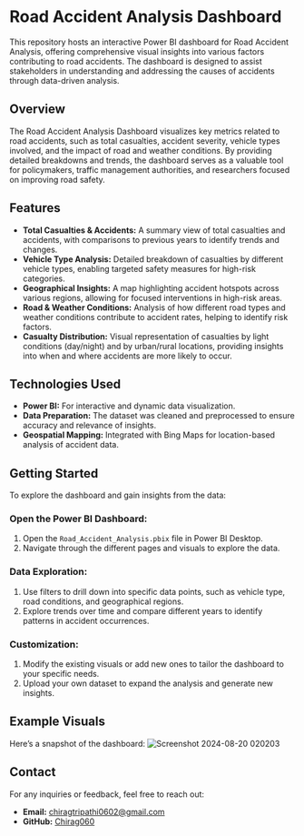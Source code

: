 # Road Accident Analysis Dashboard

This repository hosts an interactive Power BI dashboard for Road Accident Analysis, offering comprehensive visual insights into various factors contributing to road accidents. The dashboard is designed to assist stakeholders in understanding and addressing the causes of accidents through data-driven analysis.

## Overview
The Road Accident Analysis Dashboard visualizes key metrics related to road accidents, such as total casualties, accident severity, vehicle types involved, and the impact of road and weather conditions. By providing detailed breakdowns and trends, the dashboard serves as a valuable tool for policymakers, traffic management authorities, and researchers focused on improving road safety.

## Features
- **Total Casualties & Accidents:** A summary view of total casualties and accidents, with comparisons to previous years to identify trends and changes.
- **Vehicle Type Analysis:** Detailed breakdown of casualties by different vehicle types, enabling targeted safety measures for high-risk categories.
- **Geographical Insights:** A map highlighting accident hotspots across various regions, allowing for focused interventions in high-risk areas.
- **Road & Weather Conditions:** Analysis of how different road types and weather conditions contribute to accident rates, helping to identify risk factors.
- **Casualty Distribution:** Visual representation of casualties by light conditions (day/night) and by urban/rural locations, providing insights into when and where accidents are more likely to occur.

## Technologies Used
- **Power BI:** For interactive and dynamic data visualization.
- **Data Preparation:** The dataset was cleaned and preprocessed to ensure accuracy and relevance of insights.
- **Geospatial Mapping:** Integrated with Bing Maps for location-based analysis of accident data.

## Getting Started
To explore the dashboard and gain insights from the data:

### Open the Power BI Dashboard:

1. Open the `Road_Accident_Analysis.pbix` file in Power BI Desktop.
2. Navigate through the different pages and visuals to explore the data.

### Data Exploration:

1. Use filters to drill down into specific data points, such as vehicle type, road conditions, and geographical regions.
2. Explore trends over time and compare different years to identify patterns in accident occurrences.

### Customization:

1. Modify the existing visuals or add new ones to tailor the dashboard to your specific needs.
2. Upload your own dataset to expand the analysis and generate new insights.

## Example Visuals

Here’s a snapshot of the dashboard:
![Screenshot 2024-08-20 020203](https://github.com/user-attachments/assets/88e71178-5fdd-4b35-8d2a-1193bbb9baa9)


## Contact
For any inquiries or feedback, feel free to reach out:
- **Email:** chiragtripathi0602@gmail.com
- **GitHub:** [Chirag060](https://github.com/Chirag060)


